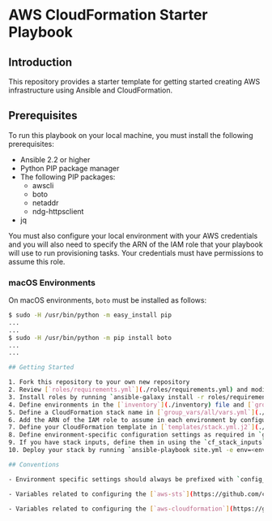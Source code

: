 # AWS CloudFormation Starter Playbook

## Introduction

This repository provides a starter template for getting started creating AWS infrastructure using Ansible and CloudFormation.

## Prerequisites

To run this playbook on your local machine, you must install the following prerequisites:

- Ansible 2.2 or higher
- Python PIP package manager
- The following PIP packages:
  - awscli
  - boto
  - netaddr
  - ndg-httpsclient
- jq

You must also configure your local environment with your AWS credentials and you will also need to specify the ARN of the IAM role that your playbook will use to run provisioning tasks.  Your credentials must have permissions to assume this role.

### macOS Environments

On macOS environments, `boto` must be installed as follows:

```bash
$ sudo -H /usr/bin/python -m easy_install pip
...
...
$ sudo -H /usr/bin/python -m pip install boto
...
...

## Getting Started

1. Fork this repository to your own new repository
2. Review [`roles/requirements.yml`](./roles/requirements.yml) and modify if required
3. Install roles by running `ansible-galaxy install -r roles/requirements.yml`
4. Define environments in the [`inventory`](./inventory) file and [`group_vars`](./group_vars) folder
5. Define a CloudFormation stack name in [`group_vars/all/vars.yml`](./group_vars/all/vars.yml) using the `cf_stack_name` variable
6. Add the ARN of the IAM role to assume in each environment by configuring the `sts_role_arn` variable in `group_vars/<environment>/vars.yml`
7. Define your CloudFormation template in [`templates/stack.yml.j2`](./templates/stack.yml.j2).  Alternatively you can reference a template included with the `aws-cloudformation` role by setting the `cf_stack_template` variable to the path of the template relative to the `aws-cloudformation` role folder (e.g. `cf_stack_name: "templates/network.yml.j2"`)
8. Define environment-specific configuration settings as required in `group_vars/<environment>/vars.yml`
9. If you have stack inputs, define them in using the `cf_stack_inputs` dictionary in [`group_vars/all/vars.yml`](./group_vars/all/vars.yml).  A common pattern is to then reference environment specific settings for each stack input.
10. Deploy your stack by running `ansible-playbook site.yml -e env=<environment>`

## Conventions

- Environment specific settings should always be prefixed with `config_`, unless you have environment specific settings for variables related to the [`aws-sts`](https://github.com/casecommons/aws-sts) or [`aws-cloudformation`](https://github.com/casecommons/aws-cloudformation) roles as defined below

- Variables related to configuring the [`aws-sts`](https://github.com/casecommons/aws-sts) role are prefixed with `sts_`

- Variables related to configuring the [`aws-cloudformation`](https://github.com/casecommons/aws-cloudformation) role are prefixed with `cf_`
